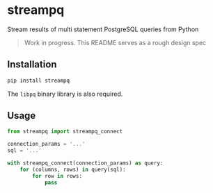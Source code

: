 # streampq

Stream results of multi statement PostgreSQL queries from Python

> Work in progress. This README serves as a rough design spec


## Installation

```bash
pip install streampq
```

The `libpq` binary library is also required.


## Usage

```python
from streampq import streampq_connect

connection_params = '...'
sql = '...'

with streampq_connect(connection_params) as query:
    for (columns, rows) in query(sql):
        for row in rows:
            pass
```
